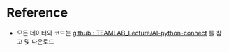 # Reference

* 모든 데이터와 코드는 [github : TEAMLAB_Lecture/AI-python-connect](https://github.com/TEAMLAB-Lecture/AI-python-connect/tree/master/codes/ch_1/news) 를 참고 및 다운로드
